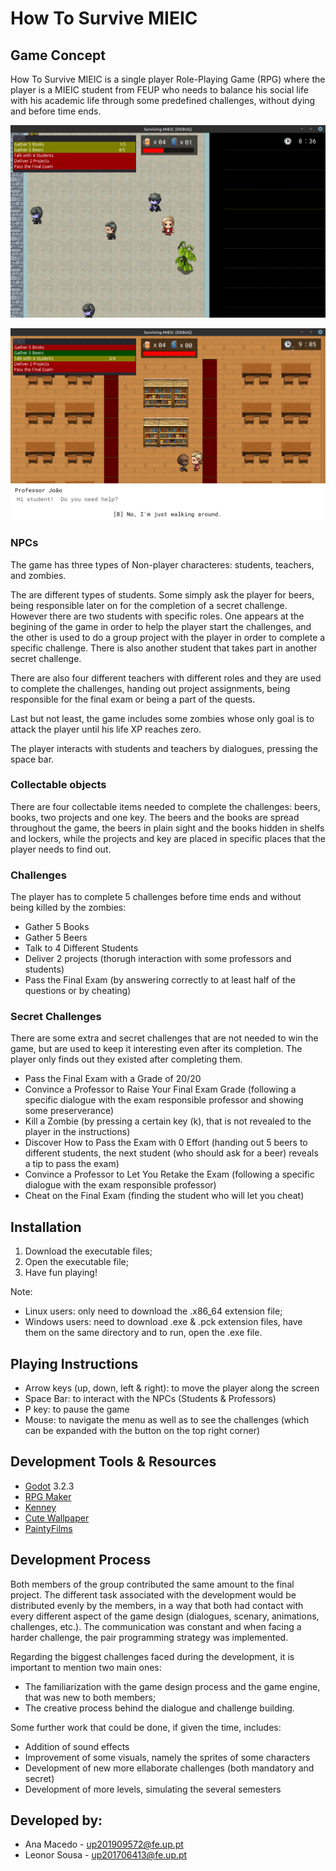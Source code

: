 # How To Survive MIEIC

## Game Concept

How To Survive MIEIC is a single player Role-Playing Game (RPG) where the player is a MIEIC student from FEUP who needs to balance his social life with his academic life through some predefined challenges, without dying and before time ends.

![F](https://github.com/anamarisamacedo/FEUP-DJCO-PP/blob/main/DJCO-PP-G09-How%20to%20Survive%20MIEIC-snapshot1.png)

![E](https://github.com/anamarisamacedo/FEUP-DJCO-PP/blob/main/DJCO-PP-G09-How%20to%20Survive%20MIEIC-snapshot2.png)
### NPCs

The game has three types of Non-player characteres: students, teachers, and zombies.

 The are different types of students. Some simply ask the player for beers, being responsible later on for the completion of a secret challenge. However there are two students with specific roles. One appears at the begining of the game in order to help the player start the challenges, and the other is used to do a group project with the player in order to complete a specific challenge. There is also another student that takes part in another secret challenge.

There are also four different teachers with different roles and they are used to complete the challenges, handing out project assignments, being responsible for the final exam or being a part of the quests.

Last but not least, the game includes some zombies whose only goal is to attack the player until his life XP reaches zero. 

The player interacts with students and teachers by dialogues, pressing the space bar.

### Collectable objects 

There are four collectable items needed to complete the challenges: beers, books, two projects and one key. The beers and the books are spread throughout the game, the beers in plain sight and the books hidden in shelfs and lockers, while the projects and key are placed in specific places that the player needs to find out. 

### Challenges

The player has to complete 5 challenges before time ends and without being killed by the zombies:

* Gather 5 Books
* Gather 5 Beers
* Talk to 4 Different Students
* Deliver 2 projects (thorugh interaction with some professors and students)
* Pass the Final Exam (by answering correctly to at least half of the questions or by cheating)

### Secret Challenges

There are some extra and secret challenges that are not needed to win the game, but are used to keep it interesting even after its completion. The player only finds out they existed after completing them.

* Pass the Final Exam with a Grade of 20/20
* Convince a Professor to Raise Your Final Exam Grade (following a specific dialogue with the exam responsible professor and showing some preserverance)
* Kill a Zombie (by pressing a certain key (k), that is not revealed to the player in the instructions)
* Discover How to Pass the Exam with 0 Effort (handing out 5 beers to different students, the next student (who should ask for a beer) reveals a tip to pass the exam)
* Convince a Professor to Let You Retake the Exam (following a specific dialogue with the exam responsible professor)
* Cheat on the Final Exam (finding the student who will let you cheat)

## Installation

1. Download the executable files;
2. Open the executable file;
3. Have fun playing!

Note:
* Linux users: only need to download the .x86_64 extension file;
* Windows users: need to download .exe & .pck extension files, have them on the same directory and to run, open the .exe file.

## Playing Instructions

* Arrow keys (up, down, left & right): to move the player along the screen
* Space Bar: to interact with the NPCs (Students & Professors)
* P key: to pause the game
* Mouse: to navigate the menu as well as to see the challenges (which can be expanded with the button on the top right corner)

## Development Tools & Resources

* [Godot](https://godotengine.org/) 3.2.3
* [RPG Maker](https://www.rpgmakerweb.com/)
* [Kenney](https://kenney.nl/assets?q=2d)
* [Cute Wallpaper](https://cutewallpaper.org)
* [PaintyFilms](https://soundcloud.com/paintyfilms/valley-of-laziness-4-possible?in=derferman/sets/journey-to-the-center-of)

## Development Process

Both members of the group contributed the same amount to the final project. The different task associated with the development would be distributed evenly by the members, in a way that both had contact with every different aspect of the game design (dialogues, scenary, animations, challenges, etc.). The communication was constant and when facing a harder challenge, the pair programming strategy was implemented.

Regarding the biggest challenges faced during the development, it is important to mention two main ones:
* The familiarization with the game design process and the game engine, that was new to both members;
* The creative process behind the dialogue and challenge building.

Some further work that could be done, if given the time, includes:
* Addition of sound effects
* Improvement of some visuals, namely the sprites of some characters
* Development of new more ellaborate challenges (both mandatory and secret)
* Development of more levels, simulating the several semesters

## Developed by:

* Ana Macedo - up201909572@fe.up.pt
* Leonor Sousa - up201706413@fe.up.pt
